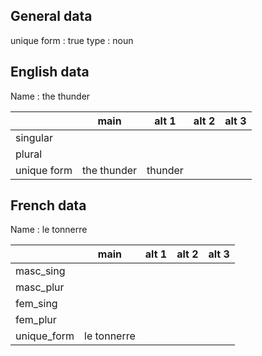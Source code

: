 ## General data

unique form : true
type : noun

## English data

Name : the thunder

|             |    main     |  alt 1  | alt 2 | alt 3 |
| :---------- | :---------: | :-----: | :---: | ----- |
| singular    |             |         |       |       |
| plural      |             |         |       |       |
| unique form | the thunder | thunder |       |       |

## French data

Name : le tonnerre

|             |    main     | alt 1 | alt 2 | alt 3 |
| :---------- | :---------: | :---: | :---: | :---: |
| masc_sing   |             |       |       |       |
| masc_plur   |             |       |       |       |
| fem_sing    |             |       |       |       |
| fem_plur    |             |       |       |       |
| unique_form | le tonnerre |       |       |       |


